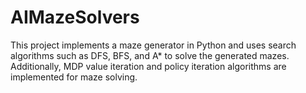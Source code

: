 # AIMazeSolvers
This project implements a maze generator in Python and uses search algorithms such as DFS, BFS, and A* to solve the generated mazes. Additionally, MDP value iteration and policy iteration algorithms are implemented for maze solving. 
